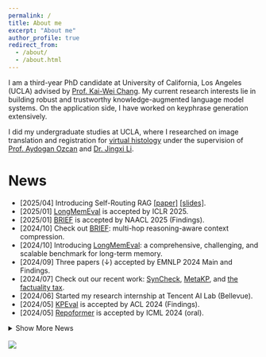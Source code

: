 ```yaml
---
permalink: /
title: About me
excerpt: "About me"
author_profile: true
redirect_from: 
  - /about/
  - /about.html
---
```


I am a third-year PhD candidate at University of California, Los Angeles (UCLA) advised by [Prof. Kai-Wei Chang](http://web.cs.ucla.edu/~kwchang/). My current research interests lie in building robust and trustworthy knowledge-augmented language model systems. On the application side, I have worked on keyphrase generation extensively.

I did my undergraduate studies at UCLA, where I researched on image translation and registration for [virtual histology](https://www.nature.com/articles/s41377-021-00674-8) under the supervision of [Prof. Aydogan Ozcan](https://www.ee.ucla.edu/aydogan-ozcan/) and [Dr. Jingxi Li](https://www.linkedin.com/in/jingxi-li/). 

News
====
* [2025/04] Introducing Self-Routing RAG [\[paper\]](https://arxiv.org/abs/2504.01018) [\[slides\]](https://drive.google.com/file/d/14ZFl7Nq3KjJV4jH0y3PEcuYF-WG1rr0p/view?usp=sharing).
* [2025/01] [LongMemEval](https://github.com/xiaowu0162/LongMemEval) is accepted by ICLR 2025.
* [2025/01] [BRIEF](https://github.com/JasonForJoy/BRIEF) is accepted by NAACL 2025 (Findings).
* [2024/10] Check out [BRIEF](https://github.com/JasonForJoy/BRIEF): multi-hop reasoning-aware context compression.
* [2024/10] Introducing [LongMemEval](https://github.com/xiaowu0162/LongMemEval): a comprehensive, challenging, and scalable benchmark for long-term memory.
* [2024/09] Three papers (↓) accepted by EMNLP 2024 Main and Findings.
* [2024/07] Check out our recent work: [SynCheck](https://arxiv.org/abs/2406.13692), [MetaKP](https://arxiv.org/abs/2407.00191), and [the factuality tax](https://arxiv.org/abs/2407.00377).
* [2024/06] Started my research internship at Tencent AI Lab (Bellevue).
* [2024/05] [KPEval](https://arxiv.org/abs/2303.15422) is accepted by ACL 2024 (Findings).
* [2024/05] [Repoformer](https://repoformer.github.io/) is accepted by ICML 2024 (oral).

<details>
<summary>Show More News</summary>
<ul>
<li>[2024/03] Introducing <a href="https://repoformer.github.io/">Repoformer</a>: efficient and effective repository-level code completion.</li>
<li>[2023/10] <a href="https://arxiv.org/abs/2310.06374">Rethinking seq2seq PLMs for kpgen</a> has been accepted by EMNLP 2023.</li>
<li>[2023/07] Started my applied scientist internship at AWS.</li>
<li>[2023/03] Introducing <a href="https://arxiv.org/abs/2303.15422">KPEval</a>, a new framework for evaluating keyphrase systems.</li>
<li>[2022/10] <a href="https://aclanthology.org/2022.findings-emnlp.49/">Low resource kpgen</a> has been accepted by EMNLP 2022 (Findings).</li>
<li>[2022/09] Started working as a PhD student in the <a href="http://web.cs.ucla.edu/~kwchang/members/">UCLA NLP Group</a>.</li>
</ul>
</details>

<br />
<a href="https://clustrmaps.com/site/1bw2e" title="Visit tracker"><img src="//www.clustrmaps.com/map_v2.png?d=YEXbU0ztNHSLCXRZZYQ1EhkrUToe0dYoB34LhCgU-xU&cl=ffffff"></a>
